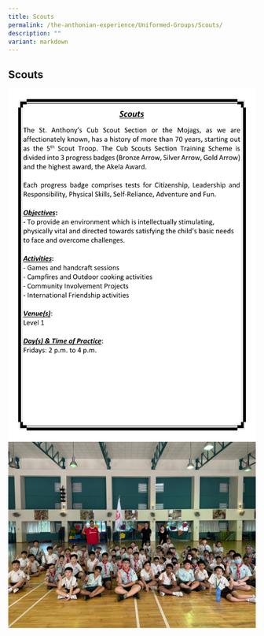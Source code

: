 ```yaml
---
title: Scouts
permalink: /the-anthonian-experience/Uniformed-Groups/Scouts/
description: ""
variant: markdown
---
```

## Scouts

![](/images/CCA%202023_Sep/cca-21.png)
![](/images/2023/scouts1.jpeg)